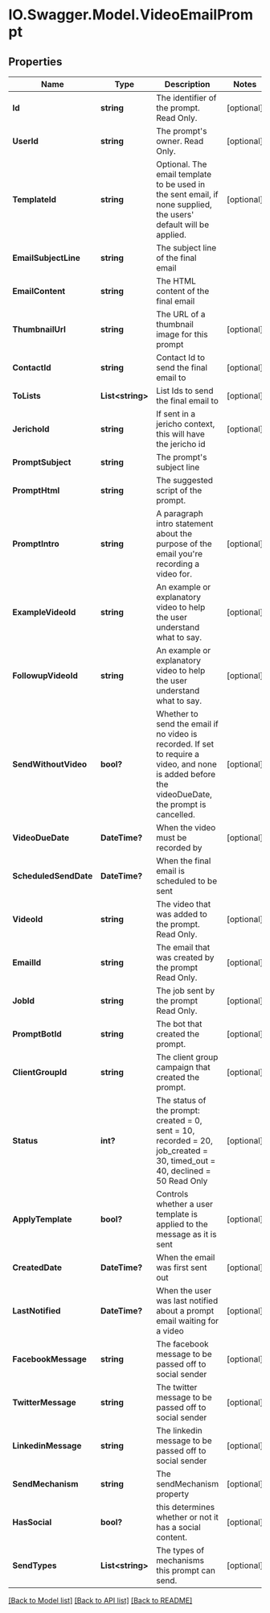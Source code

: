 # IO.Swagger.Model.VideoEmailPrompt
## Properties

Name | Type | Description | Notes
------------ | ------------- | ------------- | -------------
**Id** | **string** | The identifier of the prompt. Read Only. | [optional] 
**UserId** | **string** | The prompt&#39;s owner. Read Only. | [optional] 
**TemplateId** | **string** | Optional. The email template to be used in the sent email, if none supplied, the users&#39; default will be applied. | [optional] 
**EmailSubjectLine** | **string** | The subject line of the final email | 
**EmailContent** | **string** | The HTML content of the final email | 
**ThumbnailUrl** | **string** | The URL of a thumbnail image for this prompt | [optional] 
**ContactId** | **string** | Contact Id to send the final email to | [optional] 
**ToLists** | **List&lt;string&gt;** | List Ids to send the final email to | [optional] 
**JerichoId** | **string** | If sent in a jericho context, this will have the jericho id | [optional] 
**PromptSubject** | **string** | The prompt&#39;s subject line | 
**PromptHtml** | **string** | The suggested script of the prompt. | 
**PromptIntro** | **string** | A paragraph intro statement about the purpose of the email you&#39;re recording a video for. | [optional] 
**ExampleVideoId** | **string** | An example or explanatory video to help the user understand what to say. | [optional] 
**FollowupVideoId** | **string** | An example or explanatory video to help the user understand what to say. | [optional] 
**SendWithoutVideo** | **bool?** | Whether to send the email if no video is recorded. If set to require a video, and none is added before the videoDueDate, the prompt is cancelled. | [optional] 
**VideoDueDate** | **DateTime?** | When the video must be recorded by | [optional] 
**ScheduledSendDate** | **DateTime?** | When the final email is scheduled to be sent | 
**VideoId** | **string** | The video that was added to the prompt. Read Only. | [optional] 
**EmailId** | **string** | The email that was created by the prompt Read Only. | [optional] 
**JobId** | **string** | The job sent by the prompt Read Only. | [optional] 
**PromptBotId** | **string** | The bot that created the prompt. | [optional] 
**ClientGroupId** | **string** | The client group campaign that created the prompt. | [optional] 
**Status** | **int?** | The status of the prompt: created &#x3D; 0, sent &#x3D; 10, recorded &#x3D; 20, job_created &#x3D; 30, timed_out &#x3D; 40, declined &#x3D; 50 Read Only | [optional] 
**ApplyTemplate** | **bool?** | Controls whether a user template is applied to the message as it is sent | [optional] 
**CreatedDate** | **DateTime?** | When the email was first sent out | [optional] 
**LastNotified** | **DateTime?** | When the user was last notified about a prompt email waiting for a video | [optional] 
**FacebookMessage** | **string** | The facebook message to be passed off to social sender | [optional] 
**TwitterMessage** | **string** | The twitter message to be passed off to social sender | [optional] 
**LinkedinMessage** | **string** | The linkedin message to be passed off to social sender | [optional] 
**SendMechanism** | **string** | The sendMechanism property | [optional] 
**HasSocial** | **bool?** | this determines whether or not it has a social content. | [optional] 
**SendTypes** | **List&lt;string&gt;** | The types of mechanisms this prompt can send. | [optional] 

[[Back to Model list]](../README.md#documentation-for-models) [[Back to API list]](../README.md#documentation-for-api-endpoints) [[Back to README]](../README.md)

